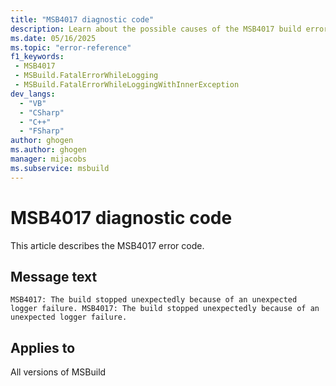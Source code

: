 ```yaml
---
title: "MSB4017 diagnostic code"
description: Learn about the possible causes of the MSB4017 build error, and get troubleshooting tips.
ms.date: 05/16/2025
ms.topic: "error-reference"
f1_keywords:
 - MSB4017
 - MSBuild.FatalErrorWhileLogging
 - MSBuild.FatalErrorWhileLoggingWithInnerException
dev_langs:
  - "VB"
  - "CSharp"
  - "C++"
  - "FSharp"
author: ghogen
ms.author: ghogen
manager: mijacobs
ms.subservice: msbuild
---
```


# MSB4017 diagnostic code

<!-- :::ErrorDefinitionDescription::: -->
<!-- :::editable-content name="introDescription"::: -->
This article describes the MSB4017 error code.
<!-- :::editable-content-end::: -->

## Message text

<!-- :::editable-content name="messageText"::: -->
`MSB4017: The build stopped unexpectedly because of an unexpected logger failure.
MSB4017: The build stopped unexpectedly because of an unexpected logger failure.`
<!-- :::editable-content-end::: -->
<!-- MSB4017: The build stopped unexpectedly because of an unexpected logger failure.
MSB4017: The build stopped unexpectedly because of an unexpected logger failure.
    {0} -->

<!-- :::editable-content name="postOutputDescription"::: -->
<!--
{StrBegin="MSB4017: "}UE: This message is used for a special exception that is thrown when a logger fails while logging an event (most
    likely because of a programming error in the logger). When a logger dies, we cannot proceed with the build, and we throw a
    special exception to abort the build.

{StrBegin="MSB4017: "}UE: This message is used for a special exception that is thrown when a logger fails while logging an event (most
    likely because of a programming error in the logger). When a logger dies, we cannot proceed with the build, and we throw a
    special exception to abort the build.
-->
<!-- :::editable-content-end::: -->
<!-- :::ErrorDefinitionDescription-end::: -->

## Applies to

All versions of MSBuild
